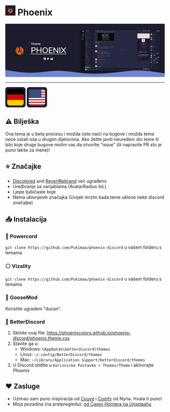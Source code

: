 # <img src="assets/icon.png" height="32px"> Phoenix</img>
![Banner](assets/banner.png)<hr>
<kbd>[<img title="German" alt="Njemacki" src="assets/languages/de.png">](.github/docs/01-readme/README.de.md)</kbd>
<kbd>[<img title="English" alt="Engleski" src="../../../assets/languages/en.png">](../../../README.md)</kbd>

## ⚠️ Bilješka
Ova tema je u beta procesu i možda ćete naići na bugove i možda tema neće ostati ista u drugim dijelovima. Ako želite javiti neuređeni dio teme ili bilo koje druge bugove molim vas da otvorite "issue" (ili napravite PR sto je puno lakše za mene)!

## ⭐ Značajke
- [Discolored](https://github.com/NYRI4/Discolored) and [RevertRebrand](https://github.com/Goose-Nest/GT-RevertRebrand) već ugrađeno
- Uređivanje sa varijablama (AvatarRadius itd.)
- Ljepe ljubičaste boje
- Nema uklonjenih značajka (Uvijek mrzim kada teme uklone neke discord značajke)

## 📥 Instalacija

### 🔌 Powercord
`git clone https://github.com/Pukimaa/phoenix-discord` u vašem folderu s temama

### ⚪ Vizality
`git clone https://github.com/Pukimaa/phoenix-discord` u vašem folderu s temama

### 🦆 GooseMod
Koristite ugradeni "dućan".

### 🔵 BetterDiscord
1. Skinite ovaj file: https://phoenixcolors.github.io/phoenix-discord/phoenix.theme.css
2. Stavite ga u:
    - Windows: `%AppData%\betterdiscord\themes`
    - Linux: `~/.config/BetterDiscord/themes`
    - Mac: `~/Library/Application Support/betterdiscord/themes`
3. U Discord otiđite u `Korisnicke Postavke > Themes/Theme` i aktivirajte *Phoenix*

## ️️️❤️ Zasluge
* Uzimao sam puno inspiracije od [Couve](https://github.com/NYRI4/Couve) i [Comfy](https://github.com/NYRI4/Comfy/) od Nyria. Hvala ti puno!
* Moja pozadina (na pretpregledu): [od Casey Hornera na Unsplashu](https://unsplash.com/photos/RmoWqDCqN2E?utm_source=unsplash&utm_medium=referral&utm_content=creditShareLink)
